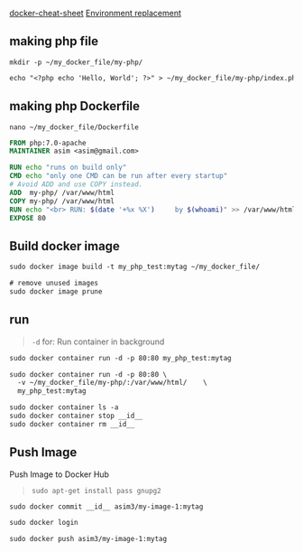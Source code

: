 [docker-cheat-sheet](https://github.com/wsargent/docker-cheat-sheet#dockerfile)
[Environment replacement](https://docs.docker.com/engine/reference/builder/#environment-replacement)


## making php file
`mkdir -p ~/my_docker_file/my-php/`     
```txt
echo "<?php echo 'Hello, World'; ?>" > ~/my_docker_file/my-php/index.php
```


## making php Dockerfile
`nano ~/my_docker_file/Dockerfile`
```dockerfile
FROM php:7.0-apache
MAINTAINER asim <asim@gmail.com>

RUN echo "runs on build only"
CMD echo "only one CMD can be run after every startup"
# Avoid ADD and use COPY instead.
ADD  my-php/ /var/www/html
COPY my-php/ /var/www/html
RUN echo "<br> RUN: $(date '+%x %X')     by $(whoami)" >> /var/www/html/index.php
EXPOSE 80
```


## Build docker image
```txt
sudo docker image build -t my_php_test:mytag ~/my_docker_file/

# remove unused images
sudo docker image prune
```


## run
> `-d` for: Run container in background
```txt
sudo docker container run -d -p 80:80 my_php_test:mytag

sudo docker container run -d -p 80:80 \
  -v ~/my_docker_file/my-php/:/var/www/html/    \
  my_php_test:mytag
```



```txt
sudo docker container ls -a
sudo docker container stop __id__
sudo docker container rm __id__
```



## Push Image
Push Image to Docker Hub
> `sudo apt-get install pass gnupg2`
```txt
sudo docker commit __id__ asim3/my-image-1:mytag

sudo docker login

sudo docker push asim3/my-image-1:mytag
```
